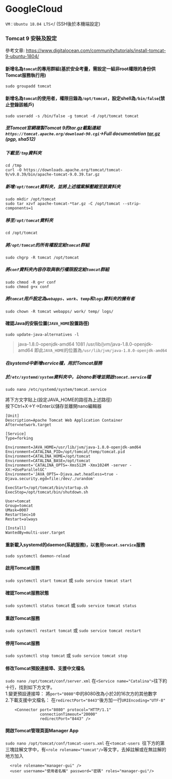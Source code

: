 # GoogleCloud
`VM：Ubuntu 18.04 LTS`</
(SSH後於本機端設定)

### Tomcat 9 安裝及設定
參考文章: https://www.digitalocean.com/community/tutorials/install-tomcat-9-ubuntu-1804/

#### 新增名為`tomcat`的專用群組(基於安全考量，需設定一組非root權限的身份供Tomcat服務執行用)
```
sudo groupadd tomcat
```
#### 新增名為`tomcat`的使用者，權限目錄為`/opt/tomcat`，設定shell為`/bin/false`(禁止登錄該帳戶)
```
sudo useradd -s /bin/false -g tomcat -d /opt/tomcat tomcat
```

##### 至Tomcat官網複製Tomcat 9的tar.gz載點連結 `https://tomcat.apache.org/download-90.cgi`->Full documentation <a href="https://downloads.apache.org/tomcat/tomcat-9/v9.0.39/bin/apache-tomcat-9.0.39-fulldocs.tar.gz">tar.gz</a> (pgp, sha512)
##### 下載至`/tmp`資料夾
```
cd /tmp
curl -O https://downloads.apache.org/tomcat/tomcat-9/v9.0.39/bin/apache-tomcat-9.0.39.tar.gz
```
##### 新增`/opt/tomcat`資料夾，並將上述檔案解壓縮至該資料夾
```
sudo mkdir /opt/tomcat
sudo tar xzvf apache-tomcat-*tar.gz -C /opt/tomcat --strip-components=1
```
##### 移至`/opt/tomcat`資料夾
```
cd /opt/tomcat
```
##### 將`/opt/tomcat`的所有權設定給`tomcat`群組
```
sudo chgrp -R tomcat /opt/tomcat
```
##### 將`conf`資料夾內容存取與執行權限設定給`tomcat`群組
```
sudo chmod -R g+r conf
sudo chmod g+x conf
```
##### 將`tomcat`用戶設定為`webapps`、`work`、`temp`和`logs`資料夾的擁有者
```
sudo chown -R tomcat webapps/ work/ temp/ logs/
```

#### 確認Java的安裝位置(`JAVA_HOME`設置路徑)
```
sudo update-java-alternatives -l
```
>java-1.8.0-openjdk-amd64       1081       /usr/lib/jvm/java-1.8.0-openjdk-amd64
即此`JAVA_HOME`的位置為`/usr/lib/jvm/java-1.8.0-openjdk-amd64`

##### 在systemd中新增service檔，用於Tomcat服務
##### 於`/etc/systemd/system`資料夾中，以nano新增並開啟`tomcat.service`檔
```
sudo nano /etc/systemd/system/tomcat.service
```
將下方文字貼上(設定JAVA_HOME的路徑為上述路徑)</br>
按下Ctrl+X->Y->Enter以儲存並離開nano編輯器
```
[Unit]
Description=Apache Tomcat Web Application Container
After=network.target

[Service]
Type=forking

Environment=JAVA_HOME=/usr/lib/jvm/java-1.8.0-openjdk-amd64
Environment=CATALINA_PID=/opt/tomcat/temp/tomcat.pid
Environment=CATALINA_HOME=/opt/tomcat
Environment=CATALINA_BASE=/opt/tomcat
Environment='CATALINA_OPTS=-Xms512M -Xmx1024M -server -XX:+UseParallelGC'
Environment='JAVA_OPTS=-Djava.awt.headless=true -Djava.security.egd=file:/dev/./urandom'

ExecStart=/opt/tomcat/bin/startup.sh
ExecStop=/opt/tomcat/bin/shutdown.sh

User=tomcat
Group=tomcat
UMask=0007
RestartSec=10
Restart=always

[Install]
WantedBy=multi-user.target
```
#### 重新載入systemd的daemon(系統服務)，以套用`tomcat.service`服務
```
sudo systemctl daemon-reload
```
#### 啟用Tomcat服務
`sudo systemctl start tomcat` 或 `sudo service tomcat start`
#### 確認Tomcat服務狀態
`sudo systemctl status tomcat` 或 `sudo service tomcat status`
#### 重啟Tomcat服務
`sudo systemctl restart tomcat` 或 `sudo service tomcat restart`
#### 停用Tomcat服務
`sudo systemctl stop tomcat` 或 `sudo service tomcat stop`

#### 修改Tomcat預設連接埠、支援中文檔名
`sudo nano /opt/tomcat/conf/server.xml`
在`<Service name="Catalina">`往下約十行，找到如下方文字。</br>
1.變更預設連接埠： 將`port="8080"`中的8080改為小於2的16次方的其他數字</br>
2.下載支援中文檔名： 在`redirectPort="8443"`後方加一行`URIEncoding="UTF-8"`
```
    <Connector port="8080" protocol="HTTP/1.1"
               connectionTimeout="20000"
               redirectPort="8443" />
```
#### 開啟Tomcat管理頁面Manager App
`sudo nano /opt/tomcat/conf/tomcat-users.xml`
在`<tomcat-users `往下方的第三塊註解文字中，有`<role rolename="tomcat"/>`等文字，去掉註解或在無註解的地方加入
```
  <role rolename="manager-gui" />
  <user username="使用者名稱" password="密碼" roles="manager-gui"/>
```
